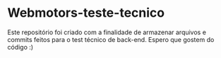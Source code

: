 # Webmotors-teste-tecnico
Este repositório foi criado com a finalidade de armazenar arquivos e commits feitos para o test técnico de back-end.
Espero que gostem do código :)
